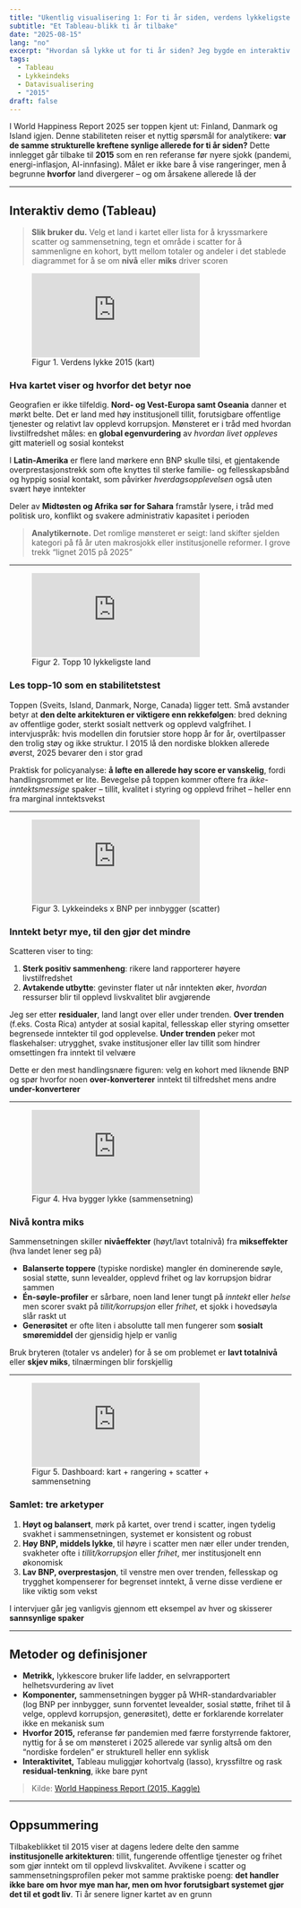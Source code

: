 ```yaml
---
title: "Ukentlig visualisering 1: For ti år siden, verdens lykkeligste land i 2015"
subtitle: "Et Tableau-blikk ti år tilbake"
date: "2025-08-15"
lang: "no"
excerpt: "Hvordan så lykke ut for ti år siden? Jeg bygde en interaktiv Tableau-visning for å gå tilbake til 2015 og reflektere over hva som driver livstilfredshet."
tags:
  - Tableau
  - Lykkeindeks
  - Datavisualisering
  - "2015"
draft: false
---
```


I World Happiness Report 2025 ser toppen kjent ut: Finland, Danmark og Island igjen. Denne stabiliteten reiser et nyttig spørsmål for analytikere: **var de samme strukturelle kreftene synlige allerede for ti år siden?** Dette innlegget går tilbake til **2015** som en ren referanse før nyere sjokk (pandemi, energi-inflasjon, AI-innfasing). Målet er ikke bare å vise rangeringer, men å begrunne **hvorfor** land divergerer – og om årsakene allerede lå der

---

## Interaktiv demo (Tableau)

> **Slik bruker du.** Velg et land i kartet eller lista for å kryssmarkere scatter og sammensetning, tegn et område i scatter for å sammenligne en kohort, bytt mellom totaler og andeler i det stablede diagrammet for å se om **nivå** eller **miks** driver scoren

<figure class="viz">
  <iframe src="https://public.tableau.com/views/WorldHappinessMap-2015/1_1worldhappinessmap2015?:showVizHome=no&:embed=true" loading="lazy" allowfullscreen frameborder="0"></iframe>
  <figcaption class="fig-title">Figur 1. Verdens lykke 2015 (kart)</figcaption>
</figure>

### Hva kartet viser og hvorfor det betyr noe

Geografien er ikke tilfeldig. **Nord- og Vest-Europa samt Oseania** danner et mørkt belte. Det er land med høy institusjonell tillit, forutsigbare offentlige tjenester og relativt lav opplevd korrupsjon. Mønsteret er i tråd med hvordan livstilfredshet måles: en **global egenvurdering** av *hvordan livet oppleves* gitt materiell og sosial kontekst

I **Latin-Amerika** er flere land mørkere enn BNP skulle tilsi, et gjentakende overprestasjonstrekk som ofte knyttes til sterke familie- og fellesskapsbånd og hyppig sosial kontakt, som påvirker *hverdagsopplevelsen* også uten svært høye inntekter

Deler av **Midtøsten og Afrika sør for Sahara** framstår lysere, i tråd med politisk uro, konflikt og svakere administrativ kapasitet i perioden

> **Analytikernote.** Det romlige mønsteret er seigt: land skifter sjelden kategori på få år uten makrosjokk eller institusjonelle reformer. I grove trekk “lignet 2015 på 2025”

---

<figure class="viz">
  <iframe src="https://public.tableau.com/views/Top10HappiestCountriesBarChart-2015/1_2Top10HappiestCountriesBarChart?:showVizHome=no&:embed=true" loading="lazy" allowfullscreen frameborder="0"></iframe>
  <figcaption class="fig-title">Figur 2. Topp 10 lykkeligste land</figcaption>
</figure>

### Les topp-10 som en stabilitetstest

Toppen (Sveits, Island, Danmark, Norge, Canada) ligger tett. Små avstander betyr at **den delte arkitekturen er viktigere enn rekkefølgen**: bred dekning av offentlige goder, sterkt sosialt nettverk og opplevd valgfrihet. I intervjuspråk: hvis modellen din forutsier store hopp år for år, overtilpasser den trolig støy og ikke struktur. I 2015 lå den nordiske blokken allerede øverst, 2025 bevarer den i stor grad

Praktisk for policyanalyse: **å løfte en allerede høy score er vanskelig**, fordi handlingsrommet er lite. Bevegelse på toppen kommer oftere fra *ikke-inntektsmessige* spaker – tillit, kvalitet i styring og opplevd frihet – heller enn fra marginal inntektsvekst

---

<figure class="viz">
  <iframe src="https://public.tableau.com/views/ScatterPlotHappinessIndexvs_GDP2015/1_3ScatterPlotHappinessIndexvs_GDP2015?:showVizHome=no&:embed=true" loading="lazy" allowfullscreen frameborder="0"></iframe>
  <figcaption class="fig-title">Figur 3. Lykkeindeks x BNP per innbygger (scatter)</figcaption>
</figure>

### Inntekt betyr mye, til den gjør det mindre

Scatteren viser to ting:  
1) **Sterk positiv sammenheng**: rikere land rapporterer høyere livstilfredshet  
2) **Avtakende utbytte**: gevinster flater ut når inntekten øker, *hvordan* ressurser blir til opplevd livskvalitet blir avgjørende

Jeg ser etter **residualer**, land langt over eller under trenden. **Over trenden** (f.eks. Costa Rica) antyder at sosial kapital, fellesskap eller styring omsetter begrensede inntekter til god opplevelse. **Under trenden** peker mot flaskehalser: utrygghet, svake institusjoner eller lav tillit som hindrer omsettingen fra inntekt til velvære

Dette er den mest handlingsnære figuren: velg en kohort med liknende BNP og spør hvorfor noen **over-konverterer** inntekt til tilfredshet mens andre **under-konverterer**

---

<figure class="viz">
  <iframe src="https://public.tableau.com/views/PercentageDistributionofHappinessIndexComponentsbyCountry2015/1_4PercentageCompositionofHappinessIndexbyCountry?:showVizHome=no&:embed=true" loading="lazy" allowfullscreen frameborder="0"></iframe>
  <figcaption class="fig-title">Figur 4. Hva bygger lykke (sammensetning)</figcaption>
</figure>

### Nivå kontra miks

Sammensetningen skiller **nivåeffekter** (høyt/lavt totalnivå) fra **mikseffekter** (hva landet lener seg på)

- **Balanserte toppere** (typiske nordiske) mangler én dominerende søyle, sosial støtte, sunn levealder, opplevd frihet og lav korrupsjon bidrar sammen  
- **Én-søyle-profiler** er sårbare, noen land lener tungt på *inntekt* eller *helse* men scorer svakt på *tillit/korrupsjon* eller *frihet*, et sjokk i hovedsøyla slår raskt ut  
- **Generøsitet** er ofte liten i absolutte tall men fungerer som **sosialt smøremiddel** der gjensidig hjelp er vanlig

Bruk bryteren (totaler vs andeler) for å se om problemet er **lavt totalnivå** eller **skjev miks**, tilnærmingen blir forskjellig

---

<figure class="viz">
  <iframe src="https://public.tableau.com/views/GlobalHappinessIndexVisualizationAnalysis2015/Dashboard1?:showVizHome=no&:embed=true" loading="lazy" allowfullscreen frameborder="0"></iframe>
  <figcaption class="fig-title">Figur 5. Dashboard: kart + rangering + scatter + sammensetning</figcaption>
</figure>

### Samlet: tre arketyper

1) **Høyt og balansert**, mørk på kartet, over trend i scatter, ingen tydelig svakhet i sammensetningen, systemet er konsistent og robust  
2) **Høy BNP, middels lykke**, til høyre i scatter men nær eller under trenden, svakheter ofte i *tillit/korrupsjon* eller *frihet*, mer institusjonelt enn økonomisk  
3) **Lav BNP, overprestasjon**, til venstre men over trenden, fellesskap og trygghet kompenserer for begrenset inntekt, å verne disse verdiene er like viktig som vekst

I intervjuer går jeg vanligvis gjennom ett eksempel av hver og skisserer **sannsynlige spaker**

---

## Metoder og definisjoner

- **Metrikk,** lykkescore bruker life ladder, en selvrapportert helhetsvurdering av livet  
- **Komponenter,** sammensetningen bygger på WHR-standardvariabler (log BNP per innbygger, sunn forventet levealder, sosial støtte, frihet til å velge, opplevd korrupsjon, generøsitet), dette er forklarende korrelater ikke en mekanisk sum  
- **Hvorfor 2015,** referanse før pandemien med færre forstyrrende faktorer, nyttig for å se om mønsteret i 2025 allerede var synlig altså om den “nordiske fordelen” er strukturell heller enn syklisk  
- **Interaktivitet,** Tableau muliggjør kohortvalg (lasso), kryssfiltre og rask **residual-tenkning**, ikke bare pynt

> Kilde: [World Happiness Report (2015, Kaggle)](https://www.kaggle.com/datasets/unsdsn/world-happiness?resource=download)

---

## Oppsummering

Tilbakeblikket til 2015 viser at dagens ledere delte den samme **institusjonelle arkitekturen**: tillit, fungerende offentlige tjenester og frihet som gjør inntekt om til opplevd livskvalitet. Avvikene i scatter og sammensetningsprofilen peker mot samme praktiske poeng: **det handler ikke bare om hvor mye man har, men om hvor forutsigbart systemet gjør det til et godt liv**. Ti år senere ligner kartet av en grunn
